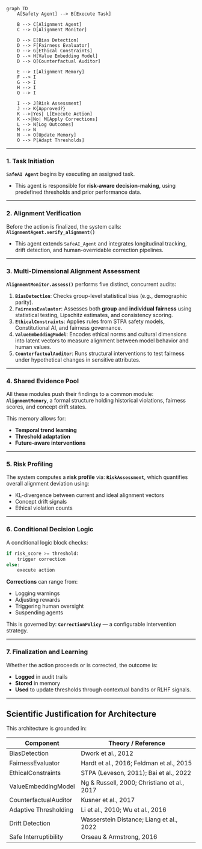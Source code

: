 
```mermaid
graph TD
    A[Safety Agent] --> B[Execute Task]

    B --> C[Alignment Agent]
    C --> D[Alignment Monitor]

    D --> E[Bias Detection]
    D --> F[Fairness Evaluator]
    D --> G[Ethical Constraints]
    D --> H[Value Embedding Model]
    D --> Q[Counterfactual Auditor]

    E --> I[Alignment Memory]
    F --> I
    G --> I
    H --> I
    Q --> I

    I --> J[Risk Assessment]
    J --> K{Approved?}
    K -->|Yes| L[Execute Action]
    K -->|No| M[Apply Corrections]
    L --> N[Log Outcomes]
    M --> N
    N --> O[Update Memory]
    O --> P[Adapt Thresholds]
```

---

### 1. Task Initiation
**`SafeAI Agent`** begins by executing an assigned task.

- This agent is responsible for **risk-aware decision-making**, using predefined thresholds and prior performance data.

---

### 2. Alignment Verification
Before the action is finalized, the system calls:
**`AlignmentAgent.verify_alignment()`**

- This agent extends `SafeAI_Agent` and integrates longitudinal tracking, drift detection, and human-overridable correction pipelines.

---

### 3. Multi-Dimensional Alignment Assessment
**`AlignmentMonitor.assess()`** performs five distinct, concurrent audits:

1. **`BiasDetection`**: Checks group-level statistical bias (e.g., demographic parity).
2. **`FairnessEvaluator`**: Assesses both **group** and **individual fairness** using statistical testing, Lipschitz estimates, and consistency scoring.
3. **`EthicalConstraints`**: Applies rules from STPA safety models, Constitutional AI, and fairness governance.
4. **`ValueEmbeddingModel`**: Encodes ethical norms and cultural dimensions into latent vectors to measure alignment between model behavior and human values.
5. **`CounterfactualAuditor`**: Runs structural interventions to test fairness under hypothetical changes in sensitive attributes.

---

### 4. Shared Evidence Pool
All these modules push their findings to a common module:
**`AlignmentMemory`**, a formal structure holding historical violations, fairness scores, and concept drift states.

This memory allows for:
- **Temporal trend learning**
- **Threshold adaptation**
- **Future-aware interventions**

---

### 5. Risk Profiling
The system computes a **risk profile** via:
**`RiskAssessment`**, which quantifies overall alignment deviation using:

- KL-divergence between current and ideal alignment vectors
- Concept drift signals
- Ethical violation counts

---

### 6. Conditional Decision Logic
A conditional logic block checks:

```python
if risk_score >= threshold:
    trigger correction
else:
    execute action
```

**Corrections** can range from:
- Logging warnings
- Adjusting rewards
- Triggering human oversight
- Suspending agents

This is governed by:
**`CorrectionPolicy`** — a configurable intervention strategy.

---

### 7. Finalization and Learning
Whether the action proceeds or is corrected, the outcome is:

- **Logged** in audit trails
- **Stored** in memory
- **Used** to update thresholds through contextual bandits or RLHF signals.

---

## Scientific Justification for Architecture

This architecture is grounded in:

| Component | Theory / Reference |
|----------|--------------------|
| BiasDetection | Dwork et al., 2012 |
| FairnessEvaluator | Hardt et al., 2016; Feldman et al., 2015 |
| EthicalConstraints | STPA (Leveson, 2011); Bai et al., 2022 |
| ValueEmbeddingModel | Ng & Russell, 2000; Christiano et al., 2017 |
| CounterfactualAuditor | Kusner et al., 2017 |
| Adaptive Thresholding | Li et al., 2010; Wu et al., 2016 |
| Drift Detection | Wasserstein Distance; Liang et al., 2022 |
| Safe Interruptibility | Orseau & Armstrong, 2016 |
